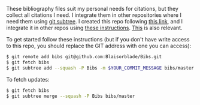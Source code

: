 These bibliography files suit my personal needs for citations, but they collect
all citations I need.
I integrate them in other repositories where I need them using [git subtree][1].
I created this repo following [this link][Creation], and I integrate it in other
repos using [these instructions][2]. [This][3] is also relevant.

To get started follow these instructions (but if you don't have write access to
this repo, you should replace the GIT address with one you can access):

```bash
$ git remote add bibs git@github.com:Blaisorblade/Bibs.git
$ git fetch bibs
$ git subtree add --squash -P Bibs -m $YOUR_COMMIT_MESSAGE bibs/master
```

To fetch updates:

```bash
$ git fetch bibs
$ git subtree merge --squash -P Bibs bibs/master
```

[1]: https://github.com/apenwarr/git-subtree
[Creation]: http://psionides.eu/2010/02/04/sharing-code-between-projects-with-git-subtree/
[2]: http://www.ashday.com/blogs/russell-keppner/git-subtree-easier-way-import-repository-dev-cloud
[3]: http://www.ashday.com/blogs/russell-keppner/git-subtree-easier-way-import-repository-dev-cloud
